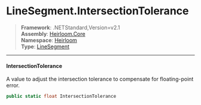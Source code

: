 # LineSegment.IntersectionTolerance

> **Framework**: .NETStandard,Version=v2.1  
> **Assembly**: [Heirloom.Core][0]  
> **Namespace**: [Heirloom][0]  
> **Type**: [LineSegment][1]  

--------------------------------------------------------------------------------

#### IntersectionTolerance

A value to adjust the intersection tolerance to compensate for floating-point error.

```cs
public static float IntersectionTolerance
```

[0]: ../Heirloom.Core.md
[1]: Heirloom.LineSegment.md
